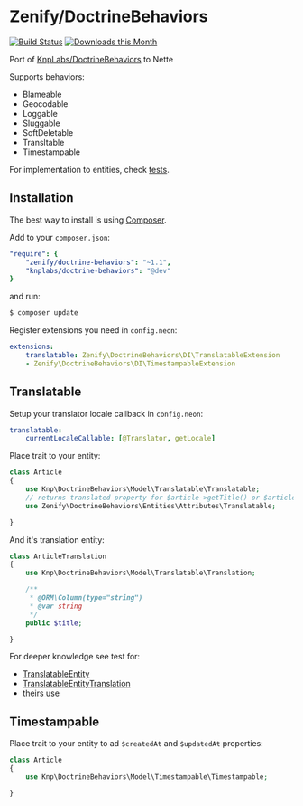 # Zenify/DoctrineBehaviors

[![Build Status](https://travis-ci.org/Zenify/DoctrineBehaviors.svg?branch=master)](https://travis-ci.org/Zenify/DoctrineBehaviors)
[![Downloads this Month](https://img.shields.io/packagist/dm/zenify/doctrine-behaviors.svg)](https://packagist.org/packages/zenify/doctrine-behaviors)


Port of [KnpLabs/DoctrineBehaviors](https://github.com/KnpLabs/DoctrineBehaviors) to Nette

Supports behaviors:

- Blameable
- Geocodable
- Loggable
- Sluggable
- SoftDeletable
- Transltable
- Timestampable

For implementation to entities, check [tests](https://github.com/KnpLabs/DoctrineBehaviors/tree/master/tests/fixtures/BehaviorFixtures/ORM).


## Installation

The best way to install is using [Composer](http://getcomposer.org/).

Add to your `composer.json`:

```yaml
"require": {
	"zenify/doctrine-behaviors": "~1.1",
	"knplabs/doctrine-behaviors": "@dev"
}
```

and run:

```sh
$ composer update
```

Register extensions you need in `config.neon`:

```yaml
extensions:
	translatable: Zenify\DoctrineBehaviors\DI\TranslatableExtension
	- Zenify\DoctrineBehaviors\DI\TimestampableExtension
```


## Translatable

Setup your translator locale callback in `config.neon`:

```yaml
translatable:
	currentLocaleCallable: [@Translator, getLocale]
```

Place trait to your entity:

```php
class Article
{
	use Knp\DoctrineBehaviors\Model\Translatable\Translatable;
	// returns translated property for $article->getTitle() or $article->title
	use Zenify\DoctrineBehaviors\Entities\Attributes\Translatable;

}
```

And it's translation entity:

```php
class ArticleTranslation
{
	use Knp\DoctrineBehaviors\Model\Translatable\Translation;

	/**
	 * @ORM\Column(type="string")
	 * @var string
	 */
	public $title;

}
```

For deeper knowledge see test for:

- [TranslatableEntity](https://github.com/KnpLabs/DoctrineBehaviors/blob/master/tests/fixtures/BehaviorFixtures/ORM/TranslatableEntity.php)
- [TranslatableEntityTranslation](https://github.com/KnpLabs/DoctrineBehaviors/blob/master/tests/fixtures/BehaviorFixtures/ORM/TranslatableEntityTranslation.php)
- [theirs use](https://github.com/KnpLabs/DoctrineBehaviors/blob/master/tests/Knp/DoctrineBehaviors/ORM/TranslatableTest.php)


## Timestampable

Place trait to your entity to ad `$createdAt` and `$updatedAt` properties:

```php
class Article
{
	use Knp\DoctrineBehaviors\Model\Timestampable\Timestampable;

}
```
